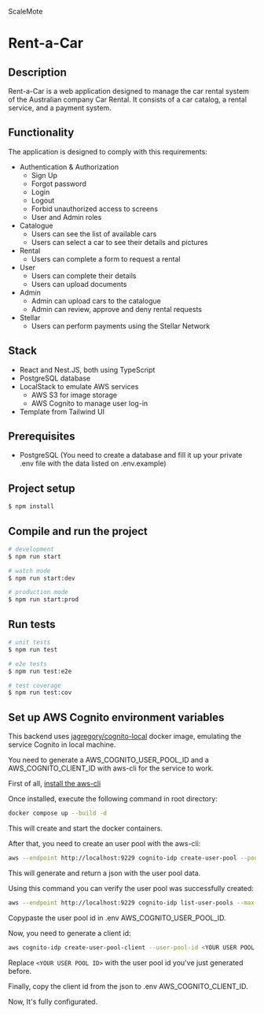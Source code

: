 ScaleMote

# Rent-a-Car

## Description

Rent-a-Car is a web application designed to manage the car rental system of the Australian company Car Rental. It consists of a car catalog, a rental service, and a payment system.

## Functionality

The application is designed to comply with this requirements:

- Authentication & Authorization
  - Sign Up
  - Forgot password
  - Login
  - Logout
  - Forbid unauthorized access to screens
  - User and Admin roles
- Catalogue
  - Users can see the list of available cars
  - Users can select a car to see their details and pictures
- Rental
  - Users can complete a form to request a rental
- User
  - Users can complete their details
  - Users can upload documents
- Admin
  - Admin can upload cars to the catalogue
  - Admin can review, approve and deny rental requests
- Stellar
  - Users can perform payments using the Stellar Network

## Stack

- React and Nest.JS, both using TypeScript
- PostgreSQL database
- LocalStack to emulate AWS services
  - AWS S3 for image storage
  - AWS Cognito to manage user log-in
- Template from Tailwind UI

## Prerequisites

- PostgreSQL (You need to create a database and fill it up your private .env file with the data listed on .env.example)

## Project setup

```bash
$ npm install
```

## Compile and run the project

```bash
# development
$ npm run start

# watch mode
$ npm run start:dev

# production mode
$ npm run start:prod
```

## Run tests

```bash
# unit tests
$ npm run test

# e2e tests
$ npm run test:e2e

# test coverage
$ npm run test:cov
```

## Set up AWS Cognito environment variables

This backend uses [jagregory/cognito-local](https://github.com/jagregory/cognito-local) docker image, emulating the service Cognito in local machine.

You need to generate a AWS_COGNITO_USER_POOL_ID and a AWS_COGNITO_CLIENT_ID with aws-cli for the service to work.

First of all, [install the aws-cli](https://docs.aws.amazon.com/cli/latest/userguide/getting-started-install.html)

Once installed, execute the following command in root directory:

```bash
docker compose up --build -d
```

This will create and start the docker containers.

After that, you need to create an user pool with the aws-cli:

```bash
aws --endpoint http://localhost:9229 cognito-idp create-user-pool --pool-name "MyUserPool"
```

This will generate and return a json with the user pool data.

Using this command you can verify the user pool was successfully created:

```bash
aws --endpoint http://localhost:9229 cognito-idp list-user-pools --max-results 10
```

Copypaste the user pool id in .env AWS_COGNITO_USER_POOL_ID.

Now, you need to generate a client id:

```bash
aws cognito-idp create-user-pool-client --user-pool-id <YOUR USER POOL ID> --client-name my-app-client  --no-cli-pager --endpoint-url http://localhost:9229
```

Replace `<YOUR USER POOL ID>` with the user pool id you've just generated before.

Finally, copy the client id from the json to .env AWS_COGNITO_CLIENT_ID.

Now, It's fully configurated.
